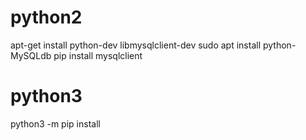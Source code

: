 # python2
apt-get install python-dev libmysqlclient-dev
sudo apt install python-MySQLdb
pip install mysqlclient


# python3
python3 -m pip install 
